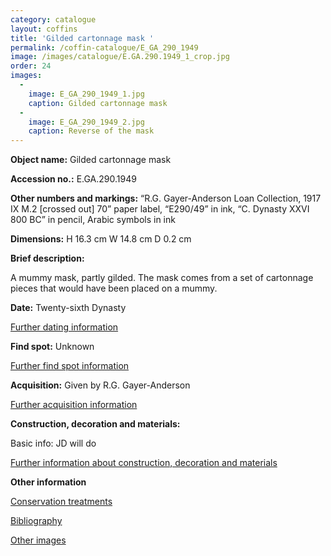 ```yaml
---
category: catalogue
layout: coffins
title: 'Gilded cartonnage mask '
permalink: /coffin-catalogue/E_GA_290_1949
image: /images/catalogue/E.GA.290.1949_1_crop.jpg
order: 24
images: 
  -
    image: E_GA_290_1949_1.jpg
    caption: Gilded cartonnage mask
  -
    image: E_GA_290_1949_2.jpg
    caption: Reverse of the mask
---
```


**Object name:** 
Gilded cartonnage mask

**Accession no.:** 
E.GA.290.1949

**Other numbers and markings:**
“R.G. Gayer-Anderson Loan Collection, 1917 IX M.2 [crossed out] 70” paper label, “E290/49” in ink, “C. Dynasty XXVI 800 BC” in pencil, Arabic symbols in ink

**Dimensions:** 
H 16.3 cm
W 14.8 cm
D 0.2 cm

**Brief description:** 

A mummy mask, partly gilded. The mask comes from a set of cartonnage pieces that would have been placed on a mummy.   

**Date:**
Twenty-sixth Dynasty

[Further dating information](/catalogue_extras/E_GA_290_1949_dating)

**Find spot:**
Unknown

[Further find spot information](/catalogue_extras/E_GA_290_1949_findspot)

**Acquisition:**
Given by R.G. Gayer-Anderson

[Further acquisition information](/catalogue_extras/E_GA_290_1949_acquisition)

**Construction, decoration and materials:**

Basic info: JD will do

[Further information about construction, decoration and materials](/catalogue_extras/E_GA_290_1949_materials)


**Other information**

[Conservation treatments](/catalogue_extras/E_GA_290_1949_conservation)

[Bibliography](/catalogue_extras/E_GA_290_1949_bibliography)

[Other images](/catalogue_extras/E_GA_290_1949_imagesheet)

